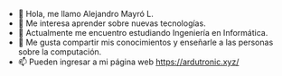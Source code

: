 - 👋 Hola, me llamo Alejandro Mayró L.
- 👀 Me interesa aprender sobre nuevas tecnologías.
- 🌱 Actualmente me encuentro estudiando Ingeniería en Informática.
- 💞️ Me gusta compartir mis conocimientos y enseñarle a las personas sobre la computación.
- 📫 Pueden ingresar a mi página web https://ardutronic.xyz/
